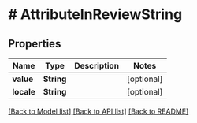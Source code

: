 # # AttributeInReviewString


## Properties 


Name | Type | Description | Notes
------------ | ------------- | ------------- | -------------
**value**| **String** |   | [optional]
**locale**| **String** |   | [optional]


[[Back to Model list]](../../README.md#models) [[Back to API list]](../../README.md#endpoints) [[Back to README]](../../README.md)

